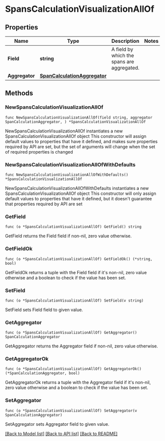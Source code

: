 # SpansCalculationVisualizationAllOf

## Properties

Name | Type | Description | Notes
------------ | ------------- | ------------- | -------------
**Field** | **string** | A field by which the spans are aggregated. | 
**Aggregator** | [**SpanCalculationAggregator**](SpanCalculationAggregator.md) |  | 

## Methods

### NewSpansCalculationVisualizationAllOf

`func NewSpansCalculationVisualizationAllOf(field string, aggregator SpanCalculationAggregator, ) *SpansCalculationVisualizationAllOf`

NewSpansCalculationVisualizationAllOf instantiates a new SpansCalculationVisualizationAllOf object
This constructor will assign default values to properties that have it defined,
and makes sure properties required by API are set, but the set of arguments
will change when the set of required properties is changed

### NewSpansCalculationVisualizationAllOfWithDefaults

`func NewSpansCalculationVisualizationAllOfWithDefaults() *SpansCalculationVisualizationAllOf`

NewSpansCalculationVisualizationAllOfWithDefaults instantiates a new SpansCalculationVisualizationAllOf object
This constructor will only assign default values to properties that have it defined,
but it doesn't guarantee that properties required by API are set

### GetField

`func (o *SpansCalculationVisualizationAllOf) GetField() string`

GetField returns the Field field if non-nil, zero value otherwise.

### GetFieldOk

`func (o *SpansCalculationVisualizationAllOf) GetFieldOk() (*string, bool)`

GetFieldOk returns a tuple with the Field field if it's non-nil, zero value otherwise
and a boolean to check if the value has been set.

### SetField

`func (o *SpansCalculationVisualizationAllOf) SetField(v string)`

SetField sets Field field to given value.


### GetAggregator

`func (o *SpansCalculationVisualizationAllOf) GetAggregator() SpanCalculationAggregator`

GetAggregator returns the Aggregator field if non-nil, zero value otherwise.

### GetAggregatorOk

`func (o *SpansCalculationVisualizationAllOf) GetAggregatorOk() (*SpanCalculationAggregator, bool)`

GetAggregatorOk returns a tuple with the Aggregator field if it's non-nil, zero value otherwise
and a boolean to check if the value has been set.

### SetAggregator

`func (o *SpansCalculationVisualizationAllOf) SetAggregator(v SpanCalculationAggregator)`

SetAggregator sets Aggregator field to given value.



[[Back to Model list]](../README.md#documentation-for-models) [[Back to API list]](../README.md#documentation-for-api-endpoints) [[Back to README]](../README.md)



